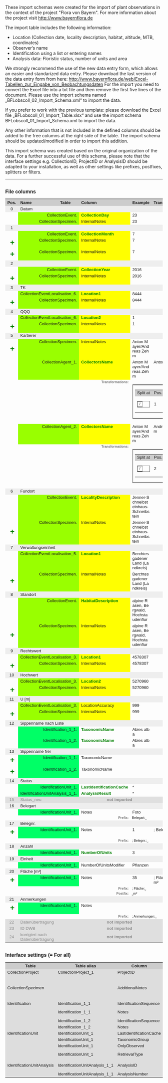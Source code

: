 These import schemas were created for the import of plant observations in the context of the project "Flora von Bayern". For more information about the project visit http://www.bayernflora.de

The import table includes the following information:

- Location (Collection date, locality description, habitat, altitude, MTB, coordinates)
- Observer‘s name
- Identification using a list or entering names
- Analysis data: Floristic status, number of units and area

We strongly recommend the use of the new data entry form, which allows an easier and standarized data entry. Please download the last version of the data entry form from here: http://www.bayernflora.de/web/Excel-Tabellen_zur_Eingabe_von_Beobachtungsdaten
For the import you need to convert the Excel file into a txt file and then remove the first five lines of the document. Please use the import schema named „BFLobscoll_02_Import_Schema.xml“ to import the data.

If you prefer to work with the previous template: please download the Excel file „BFLobscoll_01_Import_Table.xlsx“ and use the import schema BFLobscoll_01_Import_Schema.xml to import the data.

Any other information that is not included in the defined columns should be added to the free columns at the right side of the table. The import schema should be updated/modified in order to import this addition.

This import schema was created based on the original organization of the data. For a further successful use of this schema, please note that the interface settings e.g. CollectionID, ProjectID or AnalysisID should be adapted to your installation, as well as other settings like prefixes, postfixes, splitters or filters.


<hr /><br /><span style="    font-size: 12pt; font-family: Arial"><b>File columns</b><br /></span><table cellspacing="2" cellpadding="0" border="0" width="1000" style="  font-size: 10pt; font-family: Arial; table-layout:fixed; overflow:scroll;"><colgroup><col width="30" /><col width="170" /><col width="200" /><col width="200" /><col width="200" /><col width="200" /></colgroup><tr><th bgcolor="#CCCCCC">Pos.</th><th bgcolor="#CCCCCC" align="left">Name</th><th bgcolor="#CCCCCC" align="left">Table</th><th bgcolor="#CCCCCC" align="left">Column</th><th width="200" bgcolor="#CCCCCC" align="left">Example</th><th width="200" bgcolor="#CCCCCC" align="left">Transformed</th></tr><tr bgcolor="#EEEEEE"><td align="center">0</td><td colspan="5">Datum</td></tr><tr><td align="right" style="color: #008000; font-size: 18pt" /><td valign="top" align="right" colspan="2" bgcolor="#99FF00">CollectionEvent.
											</td><td valign="top" bgcolor="#FFFF00" style=" font-size: 10pt; font-family: Arial; color: green"><b>CollectionDay</b></td><td valign="top" style="word-wrap: break-word; word-break: break-all;">23</td><td valign="top" style="word-wrap: break-word; word-break: break-all;"></td></tr><tr><td align="right" style="color: #008000; font-size: 18pt" /><td valign="top" align="right" colspan="2" bgcolor="#99FF00">CollectionSpecimen.
											</td><td valign="top" bgcolor="#FFFF00">InternalNotes</td><td valign="top" style="word-wrap: break-word; word-break: break-all;">23</td><td valign="top" style="word-wrap: break-word; word-break: break-all;"></td></tr><tr bgcolor="#EEEEEE"><td align="center">1</td><td colspan="5"></td></tr><tr><td align="right" style="color: #008000; font-size: 18pt" /><td valign="top" align="right" colspan="2" bgcolor="#99FF00">CollectionEvent.
											</td><td valign="top" bgcolor="#FFFF00" style=" font-size: 10pt; font-family: Arial; color: green"><b>CollectionMonth</b></td><td valign="top" style="word-wrap: break-word; word-break: break-all;">7</td><td valign="top" style="word-wrap: break-word; word-break: break-all;"></td></tr><tr><td align="right" style="color: #008000; font-size: 18pt"><b>+</b></td><td valign="top" align="right" colspan="2" bgcolor="#99FF00">CollectionSpecimen.
											</td><td valign="top" bgcolor="#FFFF00">InternalNotes</td><td valign="top" style="word-wrap: break-word; word-break: break-all;">7</td><td valign="top" style="word-wrap: break-word; word-break: break-all;"></td></tr><tr><td align="right" style="color: #008000; font-size: 18pt"><b>+</b></td><td valign="top" align="right" colspan="2" bgcolor="#99FF00">CollectionSpecimen.
											</td><td valign="top" bgcolor="#FFFF00">InternalNotes</td><td valign="top" style="word-wrap: break-word; word-break: break-all;">7</td><td valign="top" style="word-wrap: break-word; word-break: break-all;"></td></tr><tr bgcolor="#EEEEEE"><td align="center">2</td><td colspan="5"></td></tr><tr><td align="right" style="color: #008000; font-size: 18pt" /><td valign="top" align="right" colspan="2" bgcolor="#99FF00">CollectionEvent.
											</td><td valign="top" bgcolor="#FFFF00" style=" font-size: 10pt; font-family: Arial; color: green"><b>CollectionYear</b></td><td valign="top" style="word-wrap: break-word; word-break: break-all;">2016</td><td valign="top" style="word-wrap: break-word; word-break: break-all;"></td></tr><tr><td align="right" style="color: #008000; font-size: 18pt"><b>+</b></td><td valign="top" align="right" colspan="2" bgcolor="#99FF00">CollectionSpecimen.
											</td><td valign="top" bgcolor="#FFFF00">InternalNotes</td><td valign="top" style="word-wrap: break-word; word-break: break-all;">2016</td><td valign="top" style="word-wrap: break-word; word-break: break-all;"></td></tr><tr bgcolor="#EEEEEE"><td align="center">3</td><td colspan="5">TK</td></tr><tr><td align="right" style="color: #008000; font-size: 18pt" /><td valign="top" align="right" colspan="2" bgcolor="#99FF00">CollectionEventLocalisation_6.
											</td><td valign="top" bgcolor="#FFFF00" style=" font-size: 10pt; font-family: Arial; color: green"><b>Location1</b></td><td valign="top" style="word-wrap: break-word; word-break: break-all;">8444</td><td valign="top" style="word-wrap: break-word; word-break: break-all;"></td></tr><tr><td align="right" style="color: #008000; font-size: 18pt"><b>+</b></td><td valign="top" align="right" colspan="2" bgcolor="#99FF00">CollectionSpecimen.
											</td><td valign="top" bgcolor="#FFFF00">InternalNotes</td><td valign="top" style="word-wrap: break-word; word-break: break-all;">8444</td><td valign="top" style="word-wrap: break-word; word-break: break-all;"></td></tr><tr bgcolor="#EEEEEE"><td align="center">4</td><td colspan="5">QQQ</td></tr><tr><td align="right" style="color: #008000; font-size: 18pt" /><td valign="top" align="right" colspan="2" bgcolor="#99FF00">CollectionEventLocalisation_6.
											</td><td valign="top" bgcolor="#FFFF00" style=" font-size: 10pt; font-family: Arial; color: green"><b>Location2</b></td><td valign="top" style="word-wrap: break-word; word-break: break-all;">1</td><td valign="top" style="word-wrap: break-word; word-break: break-all;"></td></tr><tr><td align="right" style="color: #008000; font-size: 18pt"><b>+</b></td><td valign="top" align="right" colspan="2" bgcolor="#99FF00">CollectionSpecimen.
											</td><td valign="top" bgcolor="#FFFF00">InternalNotes</td><td valign="top" style="word-wrap: break-word; word-break: break-all;">1</td><td valign="top" style="word-wrap: break-word; word-break: break-all;"></td></tr><tr bgcolor="#EEEEEE"><td align="center">5</td><td colspan="5">Kartierer</td></tr><tr><td align="right" style="color: #008000; font-size: 18pt"><b>+</b></td><td valign="top" align="right" colspan="2" bgcolor="#99FF00">CollectionSpecimen.
											</td><td valign="top" bgcolor="#FFFF00">InternalNotes</td><td valign="top" style="word-wrap: break-word; word-break: break-all;">Anton Mayer/Andreas Zehm</td><td valign="top" style="word-wrap: break-word; word-break: break-all;"></td></tr><tr><td align="right" style="color: #008000; font-size: 18pt" /><td valign="top" align="right" colspan="2" bgcolor="#99FF00">CollectionAgent_1.
											</td><td valign="top" bgcolor="#FFFF00" style=" font-size: 10pt; font-family: Arial; color: green"><b>CollectorsName</b></td><td valign="top" style="word-wrap: break-word; word-break: break-all;">Anton Mayer/Andreas Zehm</td><td valign="top" style="word-wrap: break-word; word-break: break-all;">Anton Mayer</td></tr><tr><td /><td /><td /><td valign="top" align="right" style="    font-size: 8pt; font-family: Arial; color:#777777"><b>Transformations:</b></td><td colspan="2"><table cellspacing="0" cellpadding="0" width="200" border="1" style="  font-size: 10pt; font-family: Arial"><tr><td><table cellspacing="0" cellpadding="0" width="200" border="0" style="  font-size: 10pt; font-family: Arial"><tr height="20"><td align="left" bgcolor="#CCCCCC">
          Split at
        </td><td bgcolor="#CCCCCC">Pos.</td><td bgcolor="#CCCCCC">Dir.</td></tr><tr><td><table cellspacing="0" cellpadding="0" border="1" style="  font-size: 10pt; font-family: Arial"><tr style="    font-size: 8pt; font-family: Arial"><td style="    font-size: 8pt; font-family: Arial" align="left">/</td></tr></table></td><td style="  font-size: 10pt; font-family: Arial" align="left">1</td><td style="    font-size: 12pt; font-family: Arial" align="left">⇨</td></tr></table></td></tr></table></td></tr><tr><td align="right" style="color: #008000; font-size: 18pt" /><td valign="top" align="right" colspan="2" bgcolor="#99FF00">CollectionAgent_2.
											</td><td valign="top" bgcolor="#FFFF00" style=" font-size: 10pt; font-family: Arial; color: green"><b>CollectorsName</b></td><td valign="top" style="word-wrap: break-word; word-break: break-all;">Anton Mayer/Andreas Zehm</td><td valign="top" style="word-wrap: break-word; word-break: break-all;">Andreas Zehm</td></tr><tr><td /><td /><td /><td valign="top" align="right" style="    font-size: 8pt; font-family: Arial; color:#777777"><b>Transformations:</b></td><td colspan="2"><table cellspacing="0" cellpadding="0" width="200" border="1" style="  font-size: 10pt; font-family: Arial"><tr><td><table cellspacing="0" cellpadding="0" width="200" border="0" style="  font-size: 10pt; font-family: Arial"><tr height="20"><td align="left" bgcolor="#CCCCCC">
          Split at
        </td><td bgcolor="#CCCCCC">Pos.</td><td bgcolor="#CCCCCC">Dir.</td></tr><tr><td><table cellspacing="0" cellpadding="0" border="1" style="  font-size: 10pt; font-family: Arial"><tr style="    font-size: 8pt; font-family: Arial"><td style="    font-size: 8pt; font-family: Arial" align="left">/</td></tr></table></td><td style="  font-size: 10pt; font-family: Arial" align="left">2</td><td style="    font-size: 12pt; font-family: Arial" align="left">⇨</td></tr></table></td></tr></table></td></tr><tr bgcolor="#EEEEEE"><td align="center">6</td><td colspan="5">Fundort</td></tr><tr><td align="right" style="color: #008000; font-size: 18pt" /><td valign="top" align="right" colspan="2" bgcolor="#99FF00">CollectionEvent.
											</td><td valign="top" bgcolor="#FFFF00" style=" font-size: 10pt; font-family: Arial; color: green"><b>LocalityDescription</b></td><td valign="top" style="word-wrap: break-word; word-break: break-all;">Jenner-Schneibsteinhaus-Schneibstein</td><td valign="top" style="word-wrap: break-word; word-break: break-all;"></td></tr><tr><td align="right" style="color: #008000; font-size: 18pt"><b>+</b></td><td valign="top" align="right" colspan="2" bgcolor="#99FF00">CollectionSpecimen.
											</td><td valign="top" bgcolor="#FFFF00">InternalNotes</td><td valign="top" style="word-wrap: break-word; word-break: break-all;">Jenner-Schneibsteinhaus-Schneibstein</td><td valign="top" style="word-wrap: break-word; word-break: break-all;"></td></tr><tr bgcolor="#EEEEEE"><td align="center">7</td><td colspan="5">Verwaltungseinheit</td></tr><tr><td align="right" style="color: #008000; font-size: 18pt" /><td valign="top" align="right" colspan="2" bgcolor="#99FF00">CollectionEventLocalisation_5.
											</td><td valign="top" bgcolor="#FFFF00" style=" font-size: 10pt; font-family: Arial; color: green"><b>Location1</b></td><td valign="top" style="word-wrap: break-word; word-break: break-all;">Berchtesgadener Land (Landkreis)</td><td valign="top" style="word-wrap: break-word; word-break: break-all;"></td></tr><tr><td align="right" style="color: #008000; font-size: 18pt"><b>+</b></td><td valign="top" align="right" colspan="2" bgcolor="#99FF00">CollectionSpecimen.
											</td><td valign="top" bgcolor="#FFFF00">InternalNotes</td><td valign="top" style="word-wrap: break-word; word-break: break-all;">Berchtesgadener Land (Landkreis)</td><td valign="top" style="word-wrap: break-word; word-break: break-all;"></td></tr><tr bgcolor="#EEEEEE"><td align="center">8</td><td colspan="5">Standort</td></tr><tr><td align="right" style="color: #008000; font-size: 18pt" /><td valign="top" align="right" colspan="2" bgcolor="#99FF00">CollectionEvent.
											</td><td valign="top" bgcolor="#FFFF00" style=" font-size: 10pt; font-family: Arial; color: green"><b>HabitatDescription</b></td><td valign="top" style="word-wrap: break-word; word-break: break-all;">alpine Rasen, Bergwald, Hochstaudenflur</td><td valign="top" style="word-wrap: break-word; word-break: break-all;"></td></tr><tr><td align="right" style="color: #008000; font-size: 18pt"><b>+</b></td><td valign="top" align="right" colspan="2" bgcolor="#99FF00">CollectionSpecimen.
											</td><td valign="top" bgcolor="#FFFF00">InternalNotes</td><td valign="top" style="word-wrap: break-word; word-break: break-all;">alpine Rasen, Bergwald, Hochstaudenflur</td><td valign="top" style="word-wrap: break-word; word-break: break-all;"></td></tr><tr bgcolor="#EEEEEE"><td align="center">9</td><td colspan="5">Rechtswert</td></tr><tr><td align="right" style="color: #008000; font-size: 18pt" /><td valign="top" align="right" colspan="2" bgcolor="#99FF00">CollectionEventLocalisation_3.
											</td><td valign="top" bgcolor="#FFFF00" style=" font-size: 10pt; font-family: Arial; color: green"><b>Location1</b></td><td valign="top" style="word-wrap: break-word; word-break: break-all;">4578307</td><td valign="top" style="word-wrap: break-word; word-break: break-all;"></td></tr><tr><td align="right" style="color: #008000; font-size: 18pt"><b>+</b></td><td valign="top" align="right" colspan="2" bgcolor="#99FF00">CollectionSpecimen.
											</td><td valign="top" bgcolor="#FFFF00">InternalNotes</td><td valign="top" style="word-wrap: break-word; word-break: break-all;">4578307</td><td valign="top" style="word-wrap: break-word; word-break: break-all;"></td></tr><tr bgcolor="#EEEEEE"><td align="center">10</td><td colspan="5">Hochwert</td></tr><tr><td align="right" style="color: #008000; font-size: 18pt" /><td valign="top" align="right" colspan="2" bgcolor="#99FF00">CollectionEventLocalisation_3.
											</td><td valign="top" bgcolor="#FFFF00" style=" font-size: 10pt; font-family: Arial; color: green"><b>Location2</b></td><td valign="top" style="word-wrap: break-word; word-break: break-all;">5270960</td><td valign="top" style="word-wrap: break-word; word-break: break-all;"></td></tr><tr><td align="right" style="color: #008000; font-size: 18pt"><b>+</b></td><td valign="top" align="right" colspan="2" bgcolor="#99FF00">CollectionSpecimen.
											</td><td valign="top" bgcolor="#FFFF00">InternalNotes</td><td valign="top" style="word-wrap: break-word; word-break: break-all;">5270960</td><td valign="top" style="word-wrap: break-word; word-break: break-all;"></td></tr><tr bgcolor="#EEEEEE"><td align="center">11</td><td colspan="5">U [m]</td></tr><tr><td align="right" style="color: #008000; font-size: 18pt" /><td valign="top" align="right" colspan="2" bgcolor="#99FF00">CollectionEventLocalisation_3.
											</td><td valign="top" bgcolor="#FFFF00">LocationAccuracy</td><td valign="top" style="word-wrap: break-word; word-break: break-all;">999</td><td valign="top" style="word-wrap: break-word; word-break: break-all;"></td></tr><tr><td align="right" style="color: #008000; font-size: 18pt"><b>+</b></td><td valign="top" align="right" colspan="2" bgcolor="#99FF00">CollectionSpecimen.
											</td><td valign="top" bgcolor="#FFFF00">InternalNotes</td><td valign="top" style="word-wrap: break-word; word-break: break-all;">999</td><td valign="top" style="word-wrap: break-word; word-break: break-all;"></td></tr><tr bgcolor="#EEEEEE"><td align="center">12</td><td colspan="5">Sippenname nach Liste</td></tr><tr><td align="right" style="color: #008000; font-size: 18pt" /><td valign="top" align="right" colspan="2" bgcolor="#00FF66">Identification_1_1.
											</td><td valign="top" style=" font-size: 10pt; font-family: Arial; color: green"><b>TaxonomicName</b></td><td valign="top" style="word-wrap: break-word; word-break: break-all;">Abies alba</td><td valign="top" style="word-wrap: break-word; word-break: break-all;"></td></tr><tr><td align="right" style="color: #008000; font-size: 18pt" /><td valign="top" align="right" colspan="2" bgcolor="#00FF66">Identification_1_2.
											</td><td valign="top" style=" font-size: 10pt; font-family: Arial; color: green"><b>TaxonomicName</b></td><td valign="top" style="word-wrap: break-word; word-break: break-all;">Abies alba</td><td valign="top" style="word-wrap: break-word; word-break: break-all;"></td></tr><tr bgcolor="#EEEEEE"><td align="center">13</td><td colspan="5">Sippenname frei</td></tr><tr><td align="right" style="color: #008000; font-size: 18pt"><b>+</b></td><td valign="top" align="right" colspan="2" bgcolor="#00FF66">Identification_1_1.
											</td><td valign="top">TaxonomicName</td><td valign="top" style="word-wrap: break-word; word-break: break-all;"></td><td valign="top" style="word-wrap: break-word; word-break: break-all;"></td></tr><tr><td align="right" style="color: #008000; font-size: 18pt"><b>+</b></td><td valign="top" align="right" colspan="2" bgcolor="#00FF66">Identification_1_2.
											</td><td valign="top">TaxonomicName</td><td valign="top" style="word-wrap: break-word; word-break: break-all;"></td><td valign="top" style="word-wrap: break-word; word-break: break-all;"></td></tr><tr bgcolor="#EEEEEE"><td align="center">14</td><td colspan="5">Status </td></tr><tr><td align="right" style="color: #008000; font-size: 18pt" /><td valign="top" align="right" colspan="2" bgcolor="#00FF66">IdentificationUnit_1.
											</td><td valign="top" style=" font-size: 10pt; font-family: Arial; color: green"><b>LastIdentificationCache</b></td><td valign="top" style="word-wrap: break-word; word-break: break-all;">*</td><td valign="top" style="word-wrap: break-word; word-break: break-all;"></td></tr><tr><td align="right" style="color: #008000; font-size: 18pt" /><td valign="top" align="right" colspan="2" bgcolor="#00FF66">IdentificationUnitAnalysis_1_1.
											</td><td valign="top" style=" font-size: 10pt; font-family: Arial; color: green"><b>AnalysisResult</b></td><td valign="top" style="word-wrap: break-word; word-break: break-all;">*</td><td valign="top" style="word-wrap: break-word; word-break: break-all;"></td></tr><tr bgcolor="#DFDFDF" style="color:#888888"><td align="center">15</td><td>Status_neu</td><td colspan="4" align="center"><b>not imported</b></td></tr><tr bgcolor="#EEEEEE"><td align="center">16</td><td colspan="5">Belegart</td></tr><tr><td align="right" style="color: #008000; font-size: 18pt" /><td valign="top" align="right" colspan="2" bgcolor="#00FF66">IdentificationUnit_1.
											</td><td valign="top">Notes</td><td valign="top" style="word-wrap: break-word; word-break: break-all;">Foto</td><td valign="top" style="word-wrap: break-word; word-break: break-all;"></td></tr><tr><td /><td /><td /><td valign="top" align="right" style="    font-size: 8pt; font-family: Arial; color:#777777"><b>Prefix:</b></td><td colspan="2" style="    font-size: 8pt; font-family: Arial">Belegart:˽</td></tr><tr bgcolor="#EEEEEE"><td align="center">17</td><td colspan="5">Belegnr.</td></tr><tr><td align="right" style="color: #008000; font-size: 18pt"><b>+</b></td><td valign="top" align="right" colspan="2" bgcolor="#00FF66">IdentificationUnit_1.
											</td><td valign="top">Notes</td><td valign="top" style="word-wrap: break-word; word-break: break-all;">1</td><td valign="top" style="word-wrap: break-word; word-break: break-all;">; Belegnr.: 1</td></tr><tr><td /><td /><td /><td valign="top" align="right" style="    font-size: 8pt; font-family: Arial; color:#777777"><b>Prefix:</b></td><td colspan="2" style="    font-size: 8pt; font-family: Arial">; Belegnr.:˽</td></tr><tr bgcolor="#EEEEEE"><td align="center">18</td><td colspan="5">Anzahl</td></tr><tr><td align="right" style="color: #008000; font-size: 18pt" /><td valign="top" align="right" colspan="2" bgcolor="#00FF66">IdentificationUnit_1.
											</td><td valign="top" style=" font-size: 10pt; font-family: Arial; color: green"><b>NumberOfUnits</b></td><td valign="top" style="word-wrap: break-word; word-break: break-all;">3</td><td valign="top" style="word-wrap: break-word; word-break: break-all;"></td></tr><tr bgcolor="#EEEEEE"><td align="center">19</td><td colspan="5">Einheit</td></tr><tr><td align="right" style="color: #008000; font-size: 18pt" /><td valign="top" align="right" colspan="2" bgcolor="#00FF66">IdentificationUnit_1.
											</td><td valign="top">NumberOfUnitsModifier</td><td valign="top" style="word-wrap: break-word; word-break: break-all;">Pflanzen</td><td valign="top" style="word-wrap: break-word; word-break: break-all;"></td></tr><tr bgcolor="#EEEEEE"><td align="center">20</td><td colspan="5">Fläche [m²]</td></tr><tr><td align="right" style="color: #008000; font-size: 18pt"><b>+</b></td><td valign="top" align="right" colspan="2" bgcolor="#00FF66">IdentificationUnit_1.
											</td><td valign="top">Notes</td><td valign="top" style="word-wrap: break-word; word-break: break-all;">35</td><td valign="top" style="word-wrap: break-word; word-break: break-all;">; Fläche: 35 m²</td></tr><tr><td /><td /><td /><td valign="top" align="right" style="    font-size: 8pt; font-family: Arial; color:#777777"><b>Prefix:</b></td><td colspan="2" style="    font-size: 8pt; font-family: Arial">; Fläche:˽</td></tr><tr><td /><td /><td /><td valign="top" align="right" style="    font-size: 8pt; font-family: Arial; color:#777777"><b>Postfix:</b></td><td colspan="2" style="    font-size: 8pt; font-family: Arial">˽m²</td></tr><tr bgcolor="#EEEEEE"><td align="center">21</td><td colspan="5">Anmerkungen</td></tr><tr><td align="right" style="color: #008000; font-size: 18pt"><b>+</b></td><td valign="top" align="right" colspan="2" bgcolor="#00FF66">IdentificationUnit_1.
											</td><td valign="top">Notes</td><td valign="top" style="word-wrap: break-word; word-break: break-all;"></td><td valign="top" style="word-wrap: break-word; word-break: break-all;"></td></tr><tr><td /><td /><td /><td valign="top" align="right" style="    font-size: 8pt; font-family: Arial; color:#777777"><b>Prefix:</b></td><td colspan="2" style="    font-size: 8pt; font-family: Arial">; Anmerkungen:˽</td></tr><tr bgcolor="#DFDFDF" style="color:#888888"><td align="center">22</td><td>Datenübertragung</td><td colspan="4" align="center"><b>not imported</b></td></tr><tr bgcolor="#DFDFDF" style="color:#888888"><td align="center">23</td><td>ID DWB</td><td colspan="4" align="center"><b>not imported</b></td></tr><tr bgcolor="#DFDFDF" style="color:#888888"><td align="center">24</td><td>korrigiert nach Datenübertragung</td><td colspan="4" align="center"><b>not imported</b></td></tr></table><br /><span style="    font-size: 12pt; font-family: Arial"><b>Interface settings (= For all)</b><br /></span><table cellspacing="2" cellpadding="0" width="800" border="0" style="  font-size: 10pt; font-family: Arial"><tr><th bgcolor="#CCCCCC">Table</th><th bgcolor="#CCCCCC">Table alias</th><th bgcolor="#CCCCCC">Column</th><th bgcolor="#CCCCCC">Value</th><th bgcolor="#CCCCCC">Display</th></tr><tr><td bgcolor="#DDDDDD">CollectionProject</td><td bgcolor="#DDDDDD">CollectionProject_1</td><td bgcolor="#DDDDDD">ProjectID</td><td bgcolor="#EEEEEE">922</td><td bgcolor="#DDDDDD">BFLobscoll</td></tr><tr><td bgcolor="#DDDDDD">CollectionSpecimen</td><td bgcolor="#DDDDDD" /><td bgcolor="#DDDDDD">AdditionalNotes</td><td bgcolor="#EEEEEE">Kartierung Andreas Zehm, Anton Mayer Schneibstein</td><td bgcolor="#DDDDDD"></td></tr><tr><td bgcolor="#DDDDDD">Identification</td><td bgcolor="#DDDDDD">Identification_1_1</td><td bgcolor="#DDDDDD">IdentificationSequence</td><td bgcolor="#EEEEEE">1</td><td bgcolor="#DDDDDD"></td></tr><tr><td bgcolor="#DDDDDD" /><td bgcolor="#DDDDDD">Identification_1_1</td><td bgcolor="#DDDDDD">Notes</td><td bgcolor="#EEEEEE">Taxon original</td><td bgcolor="#DDDDDD"></td></tr><tr><td bgcolor="#DDDDDD" /><td bgcolor="#DDDDDD">Identification_1_2</td><td bgcolor="#DDDDDD">IdentificationSequence</td><td bgcolor="#EEEEEE">2</td><td bgcolor="#DDDDDD"></td></tr><tr><td bgcolor="#DDDDDD" /><td bgcolor="#DDDDDD">Identification_1_2</td><td bgcolor="#DDDDDD">Notes</td><td bgcolor="#EEEEEE">Taxon Taxref</td><td bgcolor="#DDDDDD"></td></tr><tr><td bgcolor="#DDDDDD">IdentificationUnit</td><td bgcolor="#DDDDDD">IdentificationUnit_1</td><td bgcolor="#DDDDDD">LastIdentificationCache</td><td bgcolor="#EEEEEE">a</td><td bgcolor="#DDDDDD"></td></tr><tr><td bgcolor="#DDDDDD" /><td bgcolor="#DDDDDD">IdentificationUnit_1</td><td bgcolor="#DDDDDD">TaxonomicGroup</td><td bgcolor="#EEEEEE">plant</td><td bgcolor="#DDDDDD">plant</td></tr><tr><td bgcolor="#DDDDDD" /><td bgcolor="#DDDDDD">IdentificationUnit_1</td><td bgcolor="#DDDDDD">OnlyObserved</td><td bgcolor="#EEEEEE">1</td><td bgcolor="#DDDDDD"></td></tr><tr><td bgcolor="#DDDDDD" /><td bgcolor="#DDDDDD">IdentificationUnit_1</td><td bgcolor="#DDDDDD">RetrievalType</td><td bgcolor="#EEEEEE">human observation</td><td bgcolor="#DDDDDD">human observation</td></tr><tr><td bgcolor="#DDDDDD">IdentificationUnitAnalysis</td><td bgcolor="#DDDDDD">IdentificationUnitAnalysis_1_1</td><td bgcolor="#DDDDDD">AnalysisID</td><td bgcolor="#EEEEEE">2</td><td bgcolor="#DDDDDD">Floristischer Status</td></tr><tr><td bgcolor="#DDDDDD" /><td bgcolor="#DDDDDD">IdentificationUnitAnalysis_1_1</td><td bgcolor="#DDDDDD">AnalysisNumber</td><td bgcolor="#EEEEEE">1</td><td bgcolor="#DDDDDD"></td></tr></table>
